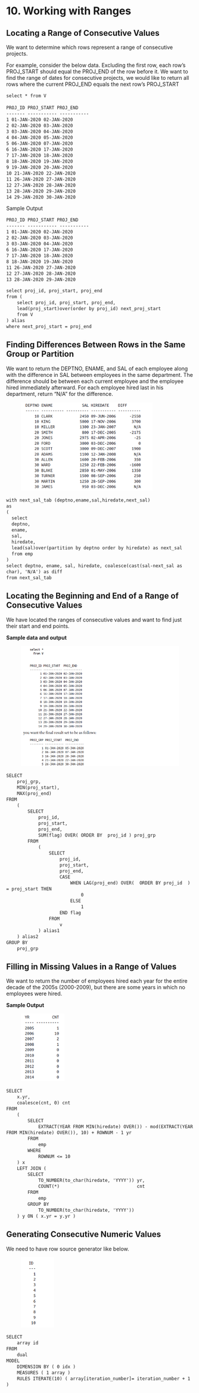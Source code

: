 # 10. Working with Ranges

## Locating a Range of Consecutive Values

We want to determine which rows represent a range of consecutive projects.

For example, consider the below data. Excluding the first row, each row’s PROJ\_START should equal the PROJ\_END of the row before it. We want to find the range of dates for consecutive projects, we would like to return all rows where the current PROJ\_END equals the next row’s PROJ\_START

```
select * from V

PROJ_ID PROJ_START PROJ_END
------- ----------- -----------
1 01-JAN-2020 02-JAN-2020
2 02-JAN-2020 03-JAN-2020
3 03-JAN-2020 04-JAN-2020
4 04-JAN-2020 05-JAN-2020
5 06-JAN-2020 07-JAN-2020
6 16-JAN-2020 17-JAN-2020
7 17-JAN-2020 18-JAN-2020
8 18-JAN-2020 19-JAN-2020
9 19-JAN-2020 20-JAN-2020
10 21-JAN-2020 22-JAN-2020
11 26-JAN-2020 27-JAN-2020
12 27-JAN-2020 28-JAN-2020
13 28-JAN-2020 29-JAN-2020
14 29-JAN-2020 30-JAN-2020
```

Sample Output

```
PROJ_ID PROJ_START PROJ_END
------- ----------- -----------
1 01-JAN-2020 02-JAN-2020
2 02-JAN-2020 03-JAN-2020
3 03-JAN-2020 04-JAN-2020
6 16-JAN-2020 17-JAN-2020
7 17-JAN-2020 18-JAN-2020
8 18-JAN-2020 19-JAN-2020
11 26-JAN-2020 27-JAN-2020
12 27-JAN-2020 28-JAN-2020
13 28-JAN-2020 29-JAN-2020
```

```
select proj_id, proj_start, proj_end
from (
    select proj_id, proj_start, proj_end,
    lead(proj_start)over(order by proj_id) next_proj_start
    from V
) alias
where next_proj_start = proj_end
```

## Finding Differences Between Rows in the Same Group or Partition

We want to return the DEPTNO, ENAME, and SAL of each employee along with the difference in SAL between employees in the same department. The difference should be between each current employee and the employee hired immediately afterward. For each employee hired last in his department, return “N/A” for the difference.

<figure><img src="../../../../.gitbook/assets/image (3).png" alt="" width="352"><figcaption></figcaption></figure>

```
with next_sal_tab (deptno,ename,sal,hiredate,next_sal)
as
(
  select 
  deptno, 
  ename, 
  sal, 
  hiredate,
  lead(sal)over(partition by deptno order by hiredate) as next_sal 
  from emp 
)
select deptno, ename, sal, hiredate, coalesce(cast(sal-next_sal as char), 'N/A') as diff
from next_sal_tab
```

## Locating the Beginning and End of a Range of Consecutive Values

We have located the ranges of consecutive values and want to find just their start and end points.

**Sample data and output**

<figure><img src="../../../../.gitbook/assets/image (1) (1).png" alt="" width="563"><figcaption></figcaption></figure>

```
SELECT
    proj_grp,
    MIN(proj_start),
    MAX(proj_end)
FROM
    (
        SELECT
            proj_id,
            proj_start,
            proj_end,
            SUM(flag) OVER( ORDER BY  proj_id ) proj_grp
        FROM
            (
                SELECT
                    proj_id,
                    proj_start,
                    proj_end,
                    CASE
                        WHEN LAG(proj_end) OVER(  ORDER BY proj_id  ) = proj_start THEN
                            0
                        ELSE
                            1
                    END flag
                FROM
                    v
            ) alias1
    ) alias2
GROUP BY
    proj_grp
```

## Filling in Missing Values in a Range of Values

We want to return the number of employees hired each year for the entire decade of the 2005s (2000-2009), but there are some years in which no employees were hired.

**Sample Output**

<figure><img src="../../../../.gitbook/assets/image (2) (1).png" alt="" width="116"><figcaption></figcaption></figure>

```
SELECT
    x.yr,
    coalesce(cnt, 0) cnt
FROM
    (
        SELECT
            EXTRACT(YEAR FROM MIN(hiredate) OVER()) - mod(EXTRACT(YEAR FROM MIN(hiredate) OVER()), 10) + ROWNUM - 1 yr
        FROM
            emp
        WHERE
            ROWNUM <= 10
    ) x
    LEFT JOIN (
        SELECT
            TO_NUMBER(to_char(hiredate, 'YYYY')) yr,
            COUNT(*)                             cnt
        FROM
            emp
        GROUP BY
            TO_NUMBER(to_char(hiredate, 'YYYY'))
    ) y ON ( x.yr = y.yr )
```

## Generating Consecutive Numeric Values

We need to have row source generator like below.

<figure><img src="../../../../.gitbook/assets/image (3) (1).png" alt="" width="88"><figcaption></figcaption></figure>

```
SELECT
    array id
FROM
    dual
MODEL
    DIMENSION BY ( 0 idx )
    MEASURES ( 1 array )
    RULES ITERATE(10) ( array[iteration_number]= iteration_number + 1 )
```

